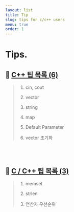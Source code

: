 ```yaml
---
layout: list
title: Tip
slug: tips for c/c++ users
menu: true
order: 1
---
```


# Tips.


## 🚩 [C++ 팁 목록 (6)](../posting/cate/cpp_tip.md)

> 1. cin, cout
> 
> 2. vector
> 
> 3. string
> 
> 4. map
> 
> 5. Default Parameter
> 
> 6. vector 초기화

<br><br>

## 🚩 [C / C++ 팁 목록 (3)](../posting/cate/c_tip.md)

> 1. memset
> 
> 2. strlen
> 
> 3. 연산자 우선순위
